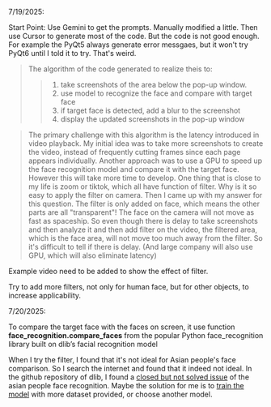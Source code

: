 7/19/2025:

Start Point: Use Gemini to get the prompts. Manually modified a little. Then use Cursor to generate most of the code. But the code is not good enough. For example the PyQt5 always generate error messgaes, but it won't try PyQt6 until I told it to try. That's weird. 

> The algorithm of the code generated to realize theis to:
>> 1. take screenshots of the area below the pop-up window.
>> 2. use model to recognize the face and compare with target face
>> 3. if target face is detected, add a blur to the screenshot 
>> 4. display the updated screenshots in the pop-up window

> The primary challenge with this algorithm is the latency introduced in video playback. My initial idea was to take more screenshots to create the video, instead of frequently cutting frames since each page appears individually. Another approach was to use a GPU to speed up the face recognition model and compare it with the target face. However this will take more time to develop. One thing that is close to my life is zoom or tiktok, which all have function of filter. Why is it so easy to apply the filter on camera. Then I came up with my answer for this question. The filter is only added on face, which means the other parts are all "transparent"! The face on the camera will not move as fast as spaceship. So even though there is delay to take screenshots and then analyze it and then add filter on the video, the filtered area, which is the face area, will not move too much away from the filter. So it's difficult to tell if there is delay. (And large company will also use GPU, which will also eliminate latency)

Example video need to be added to show the effect of filter. 

Try to add more filters, not only for human face, but for other objects, to increase applicability.

7/20/2025:

To compare the target face with the faces on screen, it use function **face_recognition.compare_faces** from the popular Python face_recognition library built on dlib’s facial recognition model

When I try the filter, I found that it's not ideal for Asian people's face comparison. So I search the internet and found that it indeed not ideal. In the github repository of dlib, I found a [closed but not solved issue](https://github.com/davisking/dlib/issues/1407) of the asian people face recognition. Maybe the solution for me is to [train the model](https://dlib.net/dnn_metric_learning_on_images_ex.cpp.html) with more dataset provided, or choose another model.
